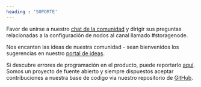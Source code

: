 ```yaml
---
heading : 'SOPORTE'
---
```


<p>Favor de unirse a nuestro <a href="https://community.storj.io/home">chat de la comunidad</a> y dirigir sus preguntas relacionadas a la configuración de nodos al canal llamado #storagenode.</p>

<div class="spacer45"></div>

<p>Nos encantan las ideas de nuestra comunidad - sean bienvenidos los sugerencias en nuestro <a href="https://ideas.storj.io/">portal de ideas</a>.</p>

<div class="spacer45"></div>

<p>Si descubre errores de programación en el producto, puede reportarlo <a href="https://github.com/storj/storj/issues">aquí</a>. Somos un proyecto de fuente abierto y siempre dispuestos aceptar contribuciones a nuestra base de codigo via nuestro repositorio de <a href="https://github.com/storj/storj">GitHub</a>.</p>
